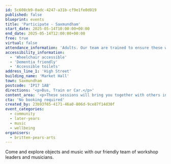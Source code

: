 ```yaml
---
id: 5c608cb9-0adc-4247-a31b-cf9e1fe0d019
published: false
blueprint: events
title: 'Participate - Saxmundham'
start_date: 2025-05-14T10:00:00+00:00
end_date: 2025-05-14T12:00:00+00:00
free: true
virtual: false
attendance_information: 'Adults. Our team are trained to ensure these workshops are suitable for those living with long term health conditions, including Dementia and Parkinson’s.'
accessibility_information:
  - 'Wheelchair accessible'
  - 'Dementia friendly'
  - 'Accessible toilets'
address_line_1: 'High Street'
building_name: 'Market Hall'
town: Saxmundham
postcode: 'IP17 1AB'
directions: '<p>Bus, Train or Car.</p>'
content_area: '<p>These sessions will bring you together with others in your local community, providing an opportunity to take part in activities. Sessions last for two hours and refreshments are  provided. No musical experience is necessary.</p>'
cta: 'No booking required'
created_by: 23b93f65-4171-46a0-806d-9ce87f14d30f
event_categories:
  - community
  - later-years
  - music
  - wellbeing
organisers:
  - britten-pears-arts
---
```

Come and explore objects and music with our friendly team of workshop leaders and musicians.